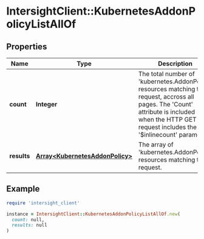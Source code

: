 # IntersightClient::KubernetesAddonPolicyListAllOf

## Properties

| Name | Type | Description | Notes |
| ---- | ---- | ----------- | ----- |
| **count** | **Integer** | The total number of &#39;kubernetes.AddonPolicy&#39; resources matching the request, accross all pages. The &#39;Count&#39; attribute is included when the HTTP GET request includes the &#39;$inlinecount&#39; parameter. | [optional] |
| **results** | [**Array&lt;KubernetesAddonPolicy&gt;**](KubernetesAddonPolicy.md) | The array of &#39;kubernetes.AddonPolicy&#39; resources matching the request. | [optional] |

## Example

```ruby
require 'intersight_client'

instance = IntersightClient::KubernetesAddonPolicyListAllOf.new(
  count: null,
  results: null
)
```

